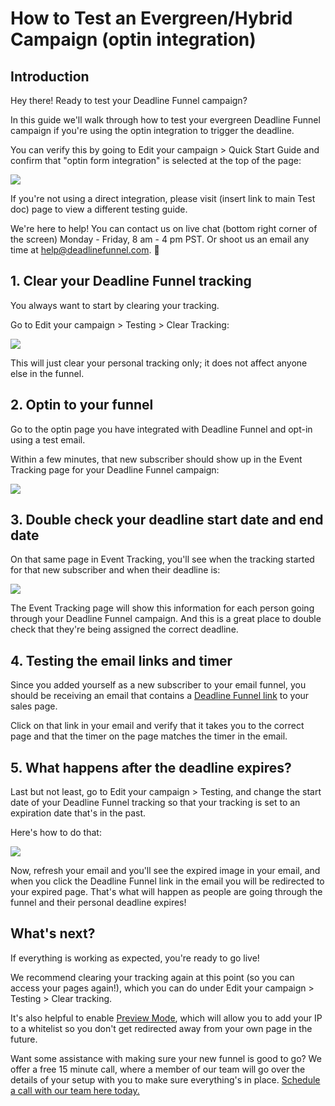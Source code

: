 # How to Test an Evergreen/Hybrid Campaign \(optin integration\)

## Introduction

Hey there! Ready to test your Deadline Funnel campaign?

In this guide we'll walk through how to test your evergreen Deadline Funnel campaign if you're using the optin integration to trigger the deadline.

You can verify this by going to Edit your campaign &gt; Quick Start Guide and confirm that "optin form integration" is selected at the top of the page:

![](https://d33v4339jhl8k0.cloudfront.net/docs/assets/53974d6ce4b0c76107b109d1/images/5dfd12ed04286364bc931d8e/file-dnVeI7AbFI.png)

If you're not using a direct integration, please visit \(insert link to main Test doc\) page to view a different testing guide.

We're here to help! You can contact us on live chat \(bottom right corner of the screen\) Monday - Friday, 8 am - 4 pm PST. Or shoot us an email any time at help@deadlinefunnel.com. 🙂

## 1. Clear your Deadline Funnel tracking

You always want to start by clearing your tracking.

Go to Edit your campaign &gt; Testing &gt; Clear Tracking:

![](https://d33v4339jhl8k0.cloudfront.net/docs/assets/53974d6ce4b0c76107b109d1/images/5c50afe32c7d3a66e32dc563/file-0GNyqKRfkL.png)

This will just clear your personal tracking only; it does not affect anyone else in the funnel.

## 2. Optin to your funnel

Go to the optin page you have integrated with Deadline Funnel and opt-in using a test email.

Within a few minutes, that new subscriber should show up in the Event Tracking page for your Deadline Funnel campaign:

![](https://d33v4339jhl8k0.cloudfront.net/docs/assets/53974d6ce4b0c76107b109d1/images/5c5233822c7d3a66e32dd5fb/file-aETzyRBXKD.png)

## 3. Double check your deadline start date and end date

On that same page in Event Tracking, you'll see when the tracking started for that new subscriber and when their deadline is:

![](https://d33v4339jhl8k0.cloudfront.net/docs/assets/53974d6ce4b0c76107b109d1/images/5c5233d52c7d3a66e32dd5fd/file-pSroNdipK2.png)

The Event Tracking page will show this information for each person going through your Deadline Funnel campaign. And this is a great place to double check that they're being assigned the correct deadline.

## 4. Testing the email links and timer

Since you added yourself as a new subscriber to your email funnel, you should be receiving an email that contains a [Deadline Funnel link](https://documentation.deadlinefunnel.com/article/16-expiring-links) to your sales page.

Click on that link in your email and verify that it takes you to the correct page and that the timer on the page matches the timer in the email.

## 5. What happens after the deadline expires?

Last but not least, go to Edit your campaign &gt; Testing, and change the start date of your Deadline Funnel tracking so that your tracking is set to an expiration date that's in the past.

Here's how to do that:

![](https://d33v4339jhl8k0.cloudfront.net/docs/assets/53974d6ce4b0c76107b109d1/images/5c5234ea042863543ccc69e6/file-UTEnwrJmch.gif)

Now, refresh your email and you'll see the expired image in your email, and when you click the Deadline Funnel link in the email you will be redirected to your expired page. That's what will happen as people are going through the funnel and their personal deadline expires!

## What's next?

If everything is working as expected, you're ready to go live!

We recommend clearing your tracking again at this point \(so you can access your pages again!\), which you can do under Edit your campaign &gt; Testing &gt; Clear tracking.

It's also helpful to enable [Preview Mode](https://documentation.deadlinefunnel.com/article/544-preview-mode), which will allow you to add your IP to a whitelist so you don't get redirected away from your own page in the future.

Want some assistance with making sure your new funnel is good to go? We offer a free 15 minute call, where a member of our team will go over the details of your setup with you to make sure everything's in place. [Schedule a call with our team here today.](https://deadlinefunnel.com/schedule)

